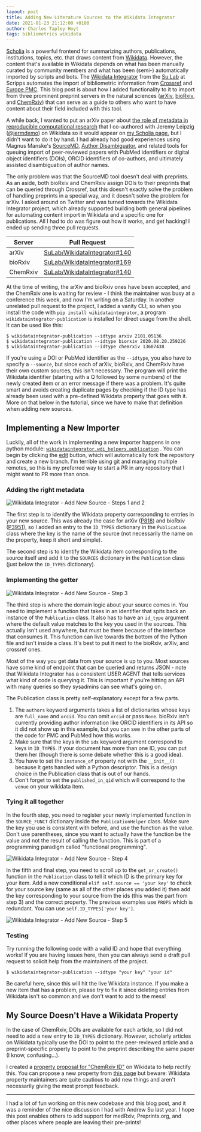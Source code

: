 ```yaml
---
layout: post
title: Adding New Literature Sources to the Wikidata Integrator
date: 2021-01-23 21:12:00 +0100
author: Charles Tapley Hoyt
tags: bibliometrics wikidata
---
```

[Scholia](https://scholia.toolforge.org) is a powerful frontend for summarizing authors, publications, institutions,
topics, etc. that draws content from [Wikidata](https://www.wikidata.org). However, the content that's available in
Wikidata depends on what has been manually curated by community members and what has been (semi-) automatically imported
by scripts and bots. The [Wikidata Integrator](https://github.com/SuLab/WikidataIntegrator) from the
[Su Lab](http://sulab.org) at Scripps automates the import of bibliometric information from
[Crossref](https://www.crossref.org/) and [Europe PMC](https://europepmc.org/). This blog post is about how I added
functionality to it to import from three prominent preprint servers in the natural sciences
([arXiv](https://arxiv.org/), [bioRxiv](https://www.biorxiv.org/), and [ChemRxiv](https://chemrxiv.org/)) that can serve
as a guide to others who want to have content about their field included with this tool.

A while back, I wanted to put an arXiv paper
about [the role of metadata in reproducible computational research](https://arxiv.org/abs/2006.08589) that I co-authored
with Jeremy Leipzig ([@jermdemo](https://twitter.com/jermdemo)) on Wikidata so it would appear
on [my Scholia page](https://scholia.toolforge.org/author/Q47475003), but I didn't want to do it by hand. I had already
had good experiences using Magnus Manske's [SourceMD](https://sourcemd.toolforge.org/),
[Author Disambiguator](https://author-disambiguator.toolforge.org), and related tools for queuing import of
peer-reviewed papers with PubMed identifiers or digital object identifiers (DOIs), ORCID identifiers of co-authors, and
ultimately assisted disambiguation of author names.

The only problem was that the SourceMD tool doesn't deal with preprints. As an aside, both bioRxiv and ChemRxiv assign
DOIs to their preprints that can be queried through Crossref, but this doesn't exactly solve the problem of handling
preprints in a special way, and it doesn't solve the problem for arXiv. I asked around on Twitter and was turned towards
the Wikidata Integrator project, which already supported building both general pipelines for automating content import
in Wikidata and a specific one for publications. All I had to do was figure out how it works, and get hacking! I ended
up sending three pull requests.

| Server   | Pull Request                                                                         |
|----------|--------------------------------------------------------------------------------------|
| arXiv    | [SuLab/WikidataIntegrator#140](https://github.com/SuLab/WikidataIntegrator/pull/140) |
| bioRxiv  | [SuLab/WikidataIntegrator#169](https://github.com/SuLab/WikidataIntegrator/pull/169) |
| ChemRxiv | [SuLab/WikidataIntegrator#140](https://github.com/SuLab/WikidataIntegrator/pull/170) |

At the time of writing, the arXiv and bioRxiv ones have been accepted, and the ChemRxiv one is waiting for review - I
think the maintainer was busy at a conference this week, and now I'm writing on a Saturday. In another unrelated pull
request to the project, I added a vanity CLI, so when you install the code with `pip install wikidataintegrator`, a
program `wikidataintegrator-publication` is installed for direct usage from the shell. It can be used like this:

```shell
$ wikidataintegrator-publication --idtype arxiv 2101.05136
$ wikidataintegrator-publication --idtype biorxiv 2020.08.20.259226
$ wikidataintegrator-publication --idtype chemrxiv 13607438
```

If you're using a DOI or PubMed identifier as the `--idtype`, you also have to specify a `--source`, but since each of
arXiv, bioRxiv, and ChemRxiv have their own custom sources, this isn't necessary. The program will print the Wikidata
identifier (starting with a Q followed by some numbers) of the newly created item or an error message if there was a
problem. It's quite smart and avoids creating duplicate pages by checking if the ID type has already been used with a
pre-defined Wikidata property that goes with it. More on that below in the tutorial, since we have to make that
definition when adding new sources.

## Implementing a New Importer

Luckily, all of the work in implementing a new importer happens in one python
module: [`wikidataintegrator.wdi_helpers.publication`](https://github.com/SuLab/WikidataIntegrator/blob/main/wikidataintegrator/wdi_helpers/publication.py)
. You can begin by clicking
the [edit](https://github.com/SuLab/WikidataIntegrator/edit/main/wikidataintegrator/wdi_helpers/publication.py) button,
which will automatically fork the repository and create a new branch. I'm terrible using git and managing multiple
remotes, so this is my preferred way to start a PR in any repository that I might want to PR more than once.

### Adding the right metadata

![Wikidata Integrator - Add New Source - Steps 1 and 2](/img/wdi_steps/1_2.png)

The first step is to identify the Wikidata property corresponding to entries in your new source. This was already the
case for arXiv ([P818](https://www.wikidata.org/wiki/Property:P818)) and bioRxiv
([P3951](https://www.wikidata.org/wiki/Property:P3951)), so I added an entry to the `ID_TYPES` dictionary in
the `Publication` class where the key is the name of the source (not necessarily the name on the property, keep it short
and simple).

The second step is to identify the Wikidata item corresponding to the source itself and add it to the `SOURCES`
dictionary in the `Publication` class (just below the `ID_TYPES` dictionary).

### Implementing the getter

![Wikidata Integrator - Add New Source - Step 3](/img/wdi_steps/3.png)

The third step is where the domain logic about your source comes in. You need to implement a function that takes in an
identifier that spits back an instance of the `Publication` class. It also has to have an `id_type` argument where the
default value matches to the key you used in the sources. This actually isn't used anywhere, but must be there because
of the interface that consumes it. This function can live towards the bottom of the Python file and isn't inside a
class. It's best to put it next to the bioRxiv, arXiv, and crossref ones.

Most of the way you get data from your source is up to you. Most sources have some kind of endpoint that can be queried
and returns JSON - note that Wikidata Integrator has a consistent USER AGENT that tells services what kind of code is
querying it. This is important if you're hitting an API with many queries so they sysadmins can see what's going on.

The Publication class is pretty self-explanatory except for a few parts.

1. The `authors` keyword arguments takes a list of dictionaries whose keys are `full_name` and `orcid`. You can
   omit `orcid` or pass `None`. bioRxiv isn't currently providing author information like ORCID identifiers in its API
   so it did not show up in this example, but you can see in the other parts of the code for PMC and PubMed how this
   works.
2. Make sure that the keys in the `ids` keyword argument correspond to keys in `ID_TYPES`. If your document has more
   than one ID, you can put them her (though there is some debate whether this is a good idea).
3. You have to set the `instance_of` property not with the `__init__()` because it gets handled with a Python
   descriptor. This is a design choice in the Publication class that is out of our hands.
4. Don't forget to set the `published_in_qid` which will correspond to the `venue` on your wikidata item.

### Tying it all together

In the fourth step, you need to register your newly implemented function in the `SOURCE_FUNCT` dictionary inside
the `PublicationHelper` class. Make sure the key you use is consistent with before, and use the function as the value.
Don't use parentheses, since you want to actually have the function be the value and not the result of calling the
function. This is part of a programming paradigm called "functional programming".

![Wikidata Integrator - Add New Source - Step 4](/img/wdi_steps/4.png)

In the fifth and final step, you need to scroll up to the `get_or_create()` function in the `Publication` class to tell
it which ID is the primary key for your item. Add a new conditional `elif self.source == 'your key'` to check for your
source key (same as all of the other places you added it) then add the key corresponding to your source from the ids
(this was the part from step 3) and the correct property. The previous examples use `PROPS` which is redundant. You can
use `self.ID_TYPES['your key']`.

![Wikidata Integrator - Add New Source - Step 5](/img/wdi_steps/5.png)

### Testing

Try running the following code with a valid ID and hope that everything works! If you are having issues here, then you
can always send a draft pull request to solicit help from the maintainers of the project.

```shell
$ wikidataintegrator-publication --idtype "your key" "your id"
```

Be careful here, since this will hit the live Wikidata instance. If you make a new item that has a problem, please try
to fix it since deleting entries from Wikidata isn't so common and we don't want to add to the mess!

## My Source Doesn't Have a Wikidata Property

In the case of ChemRxiv, DOIs are available for each article, so I did not need to add a new entry to `ID_TYPES`
dictionary. However, scholarly articles on Wikidata typically use the DOI to point to the peer-reviewed article and a
preprint-specific property to point to the preprint describing the same paper (I know, confusing...).

I created a [property proposal for "ChemRxiv ID"](https://www.wikidata.org/wiki/Wikidata:Property_proposal/ChemRxiv_ID)
on Wikidata to help rectify this. You can propose a new property
from [this page](https://www.wikidata.org/wiki/Wikidata:Property_proposal/Generic) but beware: Wikidata property
maintainers are quite cautious to add new things and aren't necessarily giving the most prompt feedback.

---

I had a lot of fun working on this new codebase and this blog post, and it was a reminder of the nice discussion I had
with Andrew Su last year. I hope this post enables others to add support for medRxiv, Preprints.org, and other places
where people are leaving their pre-prints!

